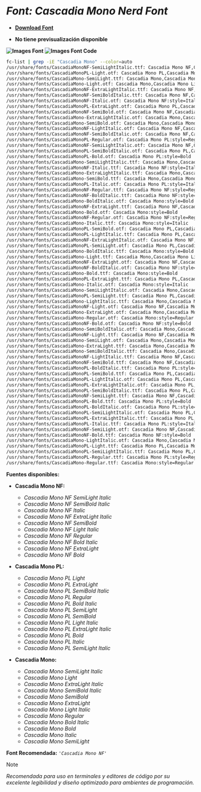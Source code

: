 <!-- Autor: Daniel Benjamin Perez Morales -->
<!-- GitHub: https://github.com/DanielBenjaminPerezMoralesDev13 -->
<!-- Gitlab: https://gitlab.com/DanielBenjaminPerezMoralesDev13 -->
<!-- Correo electrónico: danielperezdev@proton.me -->

# ***Font: Cascadia Mono Nerd Font***

- **[Download Font](https://github.com/ryanoasis/nerd-fonts/releases/download/v3.2.1/CascadiaMono.zip "https://github.com/ryanoasis/nerd-fonts/releases/download/v3.2.1/CascadiaMono.zip")**

- **No tiene previsualización disponible**

**![Images Font](../../Fonts/CascadiaMono%20Nerd%20Font.png "Fonts/CascadiaMono Nerd Font.png")**
**![Images Font Code](../../Font%20Images%20Code/CascadiaMono%20Nerd%20Font%20Code.png "Font Images Code/CascadiaMono Nerd Font Code.png")**

```bash
fc-list | grep -iE "Cascadia Mono" --color=auto
/usr/share/fonts/CascadiaMonoNF-SemiLightItalic.ttf: Cascadia Mono NF,Cascadia Mono NF SemiLight:style=SemiLight Italic,Italic
/usr/share/fonts/CascadiaMonoPL-Light.otf: Cascadia Mono PL,Cascadia Mono PL Light:style=Light,Regular
/usr/share/fonts/CascadiaMono-SemiLight.ttf: Cascadia Mono,Cascadia Mono SemiLight:style=SemiLight,Regular
/usr/share/fonts/CascadiaMono-Light.otf: Cascadia Mono,Cascadia Mono Light:style=Light,Regular
/usr/share/fonts/CascadiaMonoNF-ExtraLightItalic.ttf: Cascadia Mono NF,Cascadia Mono NF ExtraLight:style=ExtraLight Italic,Italic
/usr/share/fonts/CascadiaMonoNF-SemiBoldItalic.ttf: Cascadia Mono NF,Cascadia Mono NF SemiBold:style=SemiBold Italic,Italic
/usr/share/fonts/CascadiaMonoNF-Italic.otf: Cascadia Mono NF:style=Italic
/usr/share/fonts/CascadiaMonoPL-ExtraLight.otf: Cascadia Mono PL,Cascadia Mono PL ExtraLight:style=ExtraLight,Regular
/usr/share/fonts/CascadiaMonoNF-SemiBold.otf: Cascadia Mono NF,Cascadia Mono NF SemiBold:style=SemiBold,Regular
/usr/share/fonts/CascadiaMono-ExtraLightItalic.otf: Cascadia Mono,Cascadia Mono ExtraLight:style=ExtraLight Italic,Italic
/usr/share/fonts/CascadiaMono-SemiBold.otf: Cascadia Mono,Cascadia Mono SemiBold:style=SemiBold,Regular
/usr/share/fonts/CascadiaMonoNF-LightItalic.otf: Cascadia Mono NF,Cascadia Mono NF Light:style=Light Italic,Italic
/usr/share/fonts/CascadiaMonoNF-SemiBoldItalic.otf: Cascadia Mono NF,Cascadia Mono NF SemiBold:style=SemiBold Italic,Italic
/usr/share/fonts/CascadiaMonoPL-Regular.otf: Cascadia Mono PL:style=Regular
/usr/share/fonts/CascadiaMonoNF-SemiLightItalic.otf: Cascadia Mono NF,Cascadia Mono NF SemiLight:style=SemiLight Italic,Italic
/usr/share/fonts/CascadiaMonoPL-SemiBoldItalic.otf: Cascadia Mono PL,Cascadia Mono PL SemiBold:style=SemiBold Italic,Italic
/usr/share/fonts/CascadiaMonoPL-Bold.otf: Cascadia Mono PL:style=Bold
/usr/share/fonts/CascadiaMono-SemiLightItalic.ttf: Cascadia Mono,Cascadia Mono SemiLight:style=SemiLight Italic,Italic
/usr/share/fonts/CascadiaMonoNF-Italic.ttf: Cascadia Mono NF:style=Italic
/usr/share/fonts/CascadiaMono-ExtraLightItalic.ttf: Cascadia Mono,Cascadia Mono ExtraLight:style=ExtraLight Italic,Italic
/usr/share/fonts/CascadiaMono-SemiBold.ttf: Cascadia Mono,Cascadia Mono SemiBold:style=SemiBold,Regular
/usr/share/fonts/CascadiaMonoPL-Italic.otf: Cascadia Mono PL:style=Italic
/usr/share/fonts/CascadiaMonoNF-Regular.ttf: Cascadia Mono NF:style=Regular
/usr/share/fonts/CascadiaMonoNF-BoldItalic.ttf: Cascadia Mono NF:style=Bold Italic
/usr/share/fonts/CascadiaMono-BoldItalic.otf: Cascadia Mono:style=Bold Italic
/usr/share/fonts/CascadiaMonoNF-ExtraLight.ttf: Cascadia Mono NF,Cascadia Mono NF ExtraLight:style=ExtraLight,Regular
/usr/share/fonts/CascadiaMono-Bold.otf: Cascadia Mono:style=Bold
/usr/share/fonts/CascadiaMonoNF-Regular.otf: Cascadia Mono NF:style=Regular
/usr/share/fonts/CascadiaMono-Italic.ttf: Cascadia Mono:style=Italic
/usr/share/fonts/CascadiaMonoPL-SemiBold.otf: Cascadia Mono PL,Cascadia Mono PL SemiBold:style=SemiBold,Regular
/usr/share/fonts/CascadiaMonoPL-LightItalic.ttf: Cascadia Mono PL,Cascadia Mono PL Light:style=Light Italic,Italic
/usr/share/fonts/CascadiaMonoNF-ExtraLightItalic.otf: Cascadia Mono NF,Cascadia Mono NF ExtraLight:style=ExtraLight Italic,Italic
/usr/share/fonts/CascadiaMonoPL-SemiLight.otf: Cascadia Mono PL,Cascadia Mono PL SemiLight:style=SemiLight,Regular
/usr/share/fonts/CascadiaMono-BoldItalic.ttf: Cascadia Mono:style=Bold Italic
/usr/share/fonts/CascadiaMono-Light.ttf: Cascadia Mono,Cascadia Mono Light:style=Light,Regular
/usr/share/fonts/CascadiaMonoNF-ExtraLight.otf: Cascadia Mono NF,Cascadia Mono NF ExtraLight:style=ExtraLight,Regular
/usr/share/fonts/CascadiaMonoNF-BoldItalic.otf: Cascadia Mono NF:style=Bold Italic
/usr/share/fonts/CascadiaMono-Bold.ttf: Cascadia Mono:style=Bold
/usr/share/fonts/CascadiaMonoPL-ExtraLight.ttf: Cascadia Mono PL,Cascadia Mono PL ExtraLight:style=ExtraLight,Regular
/usr/share/fonts/CascadiaMono-Italic.otf: Cascadia Mono:style=Italic
/usr/share/fonts/CascadiaMono-SemiLightItalic.otf: Cascadia Mono,Cascadia Mono SemiLight:style=SemiLight Italic,Italic
/usr/share/fonts/CascadiaMonoPL-SemiLight.ttf: Cascadia Mono PL,Cascadia Mono PL SemiLight:style=SemiLight,Regular
/usr/share/fonts/CascadiaMono-LightItalic.ttf: Cascadia Mono,Cascadia Mono Light:style=Light Italic,Italic
/usr/share/fonts/CascadiaMonoNF-Light.otf: Cascadia Mono NF,Cascadia Mono NF Light:style=Light,Regular
/usr/share/fonts/CascadiaMono-ExtraLight.otf: Cascadia Mono,Cascadia Mono ExtraLight:style=ExtraLight,Regular
/usr/share/fonts/CascadiaMono-Regular.otf: Cascadia Mono:style=Regular
/usr/share/fonts/CascadiaMonoNF-Bold.otf: Cascadia Mono NF:style=Bold
/usr/share/fonts/CascadiaMono-SemiBoldItalic.otf: Cascadia Mono,Cascadia Mono SemiBold:style=SemiBold Italic,Italic
/usr/share/fonts/CascadiaMonoNF-Light.ttf: Cascadia Mono NF,Cascadia Mono NF Light:style=Light,Regular
/usr/share/fonts/CascadiaMono-SemiLight.otf: Cascadia Mono,Cascadia Mono SemiLight:style=SemiLight,Regular
/usr/share/fonts/CascadiaMono-ExtraLight.ttf: Cascadia Mono,Cascadia Mono ExtraLight:style=ExtraLight,Regular
/usr/share/fonts/CascadiaMono-SemiBoldItalic.ttf: Cascadia Mono,Cascadia Mono SemiBold:style=SemiBold Italic,Italic
/usr/share/fonts/CascadiaMonoNF-LightItalic.ttf: Cascadia Mono NF,Cascadia Mono NF Light:style=Light Italic,Italic
/usr/share/fonts/CascadiaMonoNF-SemiBold.ttf: Cascadia Mono NF,Cascadia Mono NF SemiBold:style=SemiBold,Regular
/usr/share/fonts/CascadiaMonoPL-BoldItalic.ttf: Cascadia Mono PL:style=Bold Italic
/usr/share/fonts/CascadiaMonoPL-SemiBold.ttf: Cascadia Mono PL,Cascadia Mono PL SemiBold:style=SemiBold,Regular
/usr/share/fonts/CascadiaMonoPL-LightItalic.otf: Cascadia Mono PL,Cascadia Mono PL Light:style=Light Italic,Italic
/usr/share/fonts/CascadiaMonoPL-ExtraLightItalic.otf: Cascadia Mono PL,Cascadia Mono PL ExtraLight:style=ExtraLight Italic,Italic
/usr/share/fonts/CascadiaMonoPL-SemiBoldItalic.ttf: Cascadia Mono PL,Cascadia Mono PL SemiBold:style=SemiBold Italic,Italic
/usr/share/fonts/CascadiaMonoNF-SemiLight.ttf: Cascadia Mono NF,Cascadia Mono NF SemiLight:style=SemiLight,Regular
/usr/share/fonts/CascadiaMonoPL-Bold.ttf: Cascadia Mono PL:style=Bold
/usr/share/fonts/CascadiaMonoPL-BoldItalic.otf: Cascadia Mono PL:style=Bold Italic
/usr/share/fonts/CascadiaMonoPL-SemiLightItalic.otf: Cascadia Mono PL,Cascadia Mono PL SemiLight:style=SemiLight Italic,Italic
/usr/share/fonts/CascadiaMonoPL-ExtraLightItalic.ttf: Cascadia Mono PL,Cascadia Mono PL ExtraLight:style=ExtraLight Italic,Italic
/usr/share/fonts/CascadiaMonoPL-Italic.ttf: Cascadia Mono PL:style=Italic
/usr/share/fonts/CascadiaMonoNF-SemiLight.otf: Cascadia Mono NF,Cascadia Mono NF SemiLight:style=SemiLight,Regular
/usr/share/fonts/CascadiaMonoNF-Bold.ttf: Cascadia Mono NF:style=Bold
/usr/share/fonts/CascadiaMono-LightItalic.otf: Cascadia Mono,Cascadia Mono Light:style=Light Italic,Italic
/usr/share/fonts/CascadiaMonoPL-Light.ttf: Cascadia Mono PL,Cascadia Mono PL Light:style=Light,Regular
/usr/share/fonts/CascadiaMonoPL-SemiLightItalic.ttf: Cascadia Mono PL,Cascadia Mono PL SemiLight:style=SemiLight Italic,Italic
/usr/share/fonts/CascadiaMonoPL-Regular.ttf: Cascadia Mono PL:style=Regular
/usr/share/fonts/CascadiaMono-Regular.ttf: Cascadia Mono:style=Regular
```

**Fuentes disponibles:**

- **Cascadia Mono NF:**
  - *Cascadia Mono NF SemiLight Italic*
  - *Cascadia Mono NF SemiBold Italic*
  - *Cascadia Mono NF Italic*
  - *Cascadia Mono NF ExtraLight Italic*
  - *Cascadia Mono NF SemiBold*
  - *Cascadia Mono NF Light Italic*
  - *Cascadia Mono NF Regular*
  - *Cascadia Mono NF Bold Italic*
  - *Cascadia Mono NF ExtraLight*
  - *Cascadia Mono NF Bold*

- **Cascadia Mono PL:**
  - *Cascadia Mono PL Light*
  - *Cascadia Mono PL ExtraLight*
  - *Cascadia Mono PL SemiBold Italic*
  - *Cascadia Mono PL Regular*
  - *Cascadia Mono PL Bold Italic*
  - *Cascadia Mono PL SemiLight*
  - *Cascadia Mono PL SemiBold*
  - *Cascadia Mono PL Light Italic*
  - *Cascadia Mono PL ExtraLight Italic*
  - *Cascadia Mono PL Bold*
  - *Cascadia Mono PL Italic*
  - *Cascadia Mono PL SemiLight Italic*

- **Cascadia Mono:**
  - *Cascadia Mono SemiLight Italic*
  - *Cascadia Mono Light*
  - *Cascadia Mono ExtraLight Italic*
  - *Cascadia Mono SemiBold Italic*
  - *Cascadia Mono SemiBold*
  - *Cascadia Mono ExtraLight*
  - *Cascadia Mono Light Italic*
  - *Cascadia Mono Regular*
  - *Cascadia Mono Bold Italic*
  - *Cascadia Mono Bold*
  - *Cascadia Mono Italic*
  - *Cascadia Mono SemiLight*

**Font Recomendada:** *`'Cascadia Mono NF'`*

> [!NOTE]
> *Recomendada para uso en terminales y editores de código por su excelente legibilidad y diseño optimizado para ambientes de programación.*

